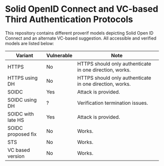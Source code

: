 # Solid OpenID Connect and VC-based Third Authentication Protocols
This repository contains different proverif models depicting Solid Open ID Connect and an alternate VC-based suggestion.
All accessible and verified models are listed below:

| Variant  | Vulnerable | Note |
| ------------- | ------------- | ------------- |
| HTTPS  | No  | HTTPS should only authenticate in one direction, works. |
| HTTPS using DH  | No  | HTTPS should only authenticate in one direction, works. |
| SOIDC  | Yes  | Attack is provided. |
| SOIDC using DH  | ?  | Verification termination issues. |
| SOIDC with late HS  | Yes  | Attack is provided. |
| SOIDC proposed fix  | No  | Works. |
| STS  | No  | Works. |
| VC based version  | No  | Works. |
